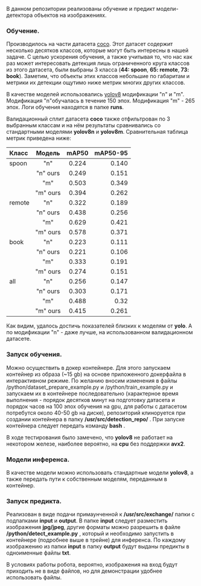 В данном репозитории реализованы обучение и предикт модели-детектора объектов на изображениях.

### Обучение.

Производилось на части датасета <a href="https://cocodataset.org/#explore" target="_blank">coco</a>. Этот датасет содержит несколько десятков классов, которые могут быть интересны в нашей задаче. С целью ускорения обучения, а также учитывая то, что нас как раз может интересовать детекция лишь ограниченного круга классов из этого датасета, были выбраны 3 класса (__44: spoon__, __65: remote__, __73: book__). Заметим, что объекты этих классов небольшие по габаритам и метрики их детекции ощутимо ниже метрик многих других классов. 

В качестве моделей использовались [yolov8](https://docs.ultralytics.com/ru/tasks/detect/#models) модификации "n" и "m". Модификация "n"обучалась в течение 150 эпох. Модификация "m" - 265 эпох. Логи обучения находятся в папке __runs__.

Валидационный сплит датасета __coco__ также отфильтрован по 3 выбранным классам и на нём результаты сравнивались со стандартными моделями __yolov8n__ и __yolov8m__. Сравнительная таблица метрик приведена ниже:

| Класс | Модель | mAP50 | mAP50-95 |
|:------------|:-----------:|:-----------:|------------:|
| spoon | "n" | 0.224 | 0.140 |
|  | "n" ours | 0.249 | 0.151 |
|  | "m" | 0.503 | 0.349 |
|  | "m" ours| 0.394 | 0.262 |
| remote | "n" | 0.322 | 0.189 |
|  | "n" ours | 0.438 | 0.256 |
|  | "m" | 0.629 | 0.421 |
|  | "m" ours| 0.578 | 0.371 |
| book | "n" | 0.223 | 0.111 |
|  | "n" ours | 0.221  | 0.106 |
|  | "m" | 0.333 | 0.191 |
|  | "m" ours| 0.274  | 0.151 |
| all | "n" | 0.256  | 0.147 |
|  | "n" ours | 0.303  | 0.171 |
|  | "m" | 0.488 | 0.32 |
|  | "m" ours| 0.415   | 0.261 |

Как видим, удалось достичь показателей близких к моделям от __yolo__. А по модификации "n" - даже лучше, на использованном валидационном датасете.

### Запуск обучения.

Можно осуществить в докер контейнере. Для этого запускаем контейнер из образа (~15 gb) на основе приложенного докерфайла в интерактивном режиме. По желанию вносим изменения в файлы /python/dataset_prepare_example.py и /python/train_example.py и запускаем их в контейнере последовательно (характерное время выполнения - порядок десятков минут на подготовку датасета и порядок часов на 100 эпох обучения на gpu, для работы с датасетом потребутся около 40-50 gb на диске), репозиторий клиноруется при создании контейнера в папку __/usr/src/detection_repo/__ . При запуске контейнера следует передать команду __bash__ .

В ходе тестирования было замечено, что __yolov8__ не работает на некотором железе, наиболее вероятно, на __cpu__ без поддержки __avx2__.

### Модели инференса.

В качестве модели можно использовать стандартные модели __yolov8__, а также передать пути к собственным моделям, переданным в контейнер.

### Запуск предикта.

Реализован в виде подачи примаунченной к __/usr/src/exchange/__ папки с подпапками __input__ и __output__. В папке __input__ следует разместить изображения __jpg/jpeg__, другие форматы можно разрешить в файле __/python/detect_example.py__ , который и необходимо запустить в контейнере (подробнее выше в трейне) для инференса. По каждому изображению из папки __input__ в папку __output__ будут выданы предикты в одноименные файлы __txt__.

В условиях работы робота, вероятно, изображения на вход будут приходить не в виде файлов, но для демонстрации удобнее использовать файлы.
